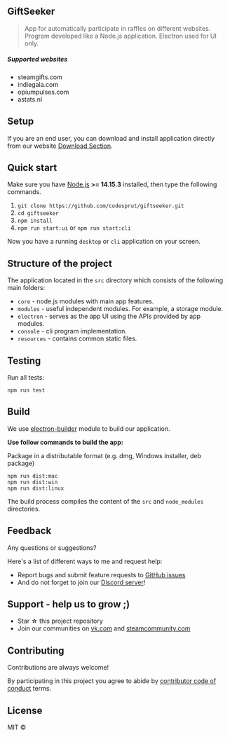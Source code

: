 ## GiftSeeker

> App for automatically participate in raffles on different websites.  
> Program developed like a Node.js application. Electron used for UI only.

##### Supported websites

- steamgifts.com
- indiegala.com
- opiumpulses.com
- astats.nl

## Setup

If you are an end user, you can download and install application directly from our website [Download Section](https://giftseeker.ru/downloads).

## Quick start

Make sure you have [Node.js](https://nodejs.org/) **>= 14.15.3** installed, then type the following commands.

1. `git clone https://github.com/codesprut/giftseeker.git`
2. `cd giftseeker`
3. `npm install`
4. `npm run start:ui` or `npm run start:cli`

Now you have a running `desktop` or `cli` application on your screen.

## Structure of the project

The application located in the `src` directory which consists of the following main folders:

- `core` - node.js modules with main app features.
- `modules` - useful independent modules. For example, a storage module.
- `electron` - serves as the app UI using the APIs provided by app modules.
- `console` - cli program implementation.
- `resources` - contains common static files.

## Testing

Run all tests:

```shell
npm run test
```

## Build

We use [electron-builder](https://github.com/electron-userland/electron-builder) module to build our application.

**Use follow commands to build the app:**

Package in a distributable format (e.g. dmg, Windows installer, deb package)

```shell
npm run dist:mac
npm run dist:win
npm run dist:linux
```

The build process compiles the content of the `src` and `node_modules` directories.

## Feedback

Any questions or suggestions?

Here's a list of different ways to me and request help:

- Report bugs and submit feature requests to [GitHub issues](https://github.com/codesprut/giftSeeker/issues)
- And do not forget to join our [Discord server](https://discord.gg/SKYr8z5)!

## Support - help us to grow ;)

- Star ☆ this project repository
- Join our communities on [vk.com](https://vk.com/giftseeker_ru) and [steamcommunity.com](https://steamcommunity.com/groups/GiftSeeker)

## Contributing

Contributions are always welcome!

By participating in this project you agree to abide by [contributor code of conduct](code-of-conduct.md) terms.

## License

MIT ©
